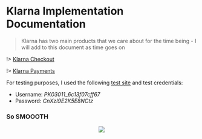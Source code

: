 # Klarna Implementation Documentation
> Klarna has two main products that we care about for the time being - I will add to this document as time goes on

!> [Klarna Checkout](/klarna_checkout)

!> [Klarna Payments](/klarna_payments)

For testing purposes, I used the following [test site](/https://ide.c9.io/n8kolenberg/ewoocomms) and test credentials:
- Username: _PK03011_\__6c13f07cff67_
- Password: _CnXzI9E2K5E8NCtz_


### So SMOOOTH
<p align="center">
  <img  src="https://res.cloudinary.com/n8dawg/image/upload/v1531110521/fish.gif">
</p>